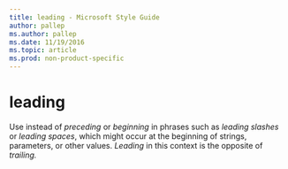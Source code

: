 ```yaml
---
title: leading - Microsoft Style Guide
author: pallep
ms.author: pallep
ms.date: 11/19/2016
ms.topic: article
ms.prod: non-product-specific
---
```


# leading

Use instead of *preceding* or *beginning* in phrases such as *leading slashes* or *leading* *spaces*, which might occur at the beginning of strings, parameters, or other values. *Leading* in this context is the opposite of *trailing.*
